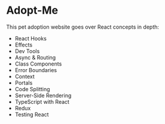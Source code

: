 # Adopt-Me

This pet adoption website goes over React concepts in depth:

- React Hooks
- Effects
- Dev Tools
- Async & Routing
- Class Components
- Error Boundaries
- Context
- Portals
- Code Splitting
- Server-Side Rendering
- TypeScript with React
- Redux
- Testing React
